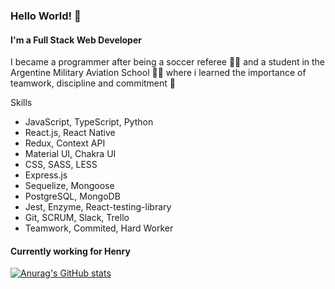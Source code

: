 ### Hello World! 👋
#### I'm a Full Stack Web Developer

I became a programmer after being a soccer referee 👨‍⚖️ and a student in the Argentine Military Aviation School 🧑‍✈️ where i learned the importance of teamwork, discipline and commitment 💪

Skills

- JavaScript, TypeScript, Python
- React.js, React Native
- Redux, Context API
- Material UI, Chakra UI
- CSS, SASS, LESS
- Express.js
- Sequelize, Mongoose
- PostgreSQL, MongoDB
- Jest, Enzyme, React-testing-library
- Git, SCRUM, Slack, Trello
- Teamwork, Commited, Hard Worker

#### Currently working for Henry

[![Anurag's GitHub stats](https://github-readme-stats.vercel.app/api?username=Lean-Nic97&hide=stars,issues&count_private=true&show_icons=true)](https://github.com/anuraghazra/github-readme-stats)

<!--
**Lean-Nic97/Lean-Nic97** is a ✨ _special_ ✨ repository because its `README.md` (this file) appears on your GitHub profile.

Here are some ideas to get you started:

- 🔭 I’m currently working on ...
- 🌱 I’m currently learning ...
- 👯 I’m looking to collaborate on ...
- 🤔 I’m looking for help with ...
- 💬 Ask me about ...
- 📫 How to reach me: ...
- 😄 Pronouns: ...
- ⚡ Fun fact: ...
-->
